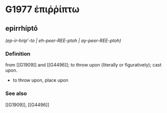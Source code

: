 # G1977 ἐπιῤῥίπτω

## epirrhíptō

_(ep-ir-hrip'-to | eh-peer-REE-ptoh | ay-peer-REE-ptoh)_

### Definition

from [[G1909]] and [[G4496]]; to throw upon (literally or figuratively); cast upon.

- to throw upon, place upon

### See also

[[G1909]], [[G4496]]

